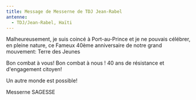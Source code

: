 ```yaml
---
title: Message de Messerne de TDJ Jean-Rabel
antenne:
  - TDJ/Jean-Rabel, Haïti
---
```

Malheureusement, je suis coincé à Port-au-Prince et je ne pouvais célébrer, en pleine nature, ce Fameux 40ème anniversaire de notre grand mouvement: Terre des Jeunes

Bon combat à vous!
Bon combat à nous !
40 ans de résistance et d'engagement citoyen!

Un autre monde est possible!

Messerne SAGESSE